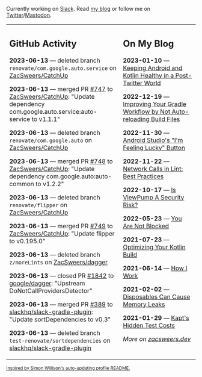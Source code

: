 Currently working on [Slack](https://slack.com/). Read [my blog](https://zacsweers.dev/) or follow me on [Twitter](https://twitter.com/ZacSweers)/[Mastodon](https://hachyderm.io/@ZacSweers).

<table><tr><td valign="top" width="60%">

## GitHub Activity
<!-- githubActivity starts -->
**2023-06-13** — deleted branch `renovate/com.google.auto.service` on [ZacSweers/CatchUp](https://github.com/ZacSweers/CatchUp)

**2023-06-13** — merged PR [#747](https://github.com/ZacSweers/CatchUp/pull/747) to [ZacSweers/CatchUp](https://github.com/ZacSweers/CatchUp): "Update dependency com.google.auto.service:auto-service to v1.1.1"

**2023-06-13** — deleted branch `renovate/com.google.auto` on [ZacSweers/CatchUp](https://github.com/ZacSweers/CatchUp)

**2023-06-13** — merged PR [#748](https://github.com/ZacSweers/CatchUp/pull/748) to [ZacSweers/CatchUp](https://github.com/ZacSweers/CatchUp): "Update dependency com.google.auto:auto-common to v1.2.2"

**2023-06-13** — deleted branch `renovate/flipper` on [ZacSweers/CatchUp](https://github.com/ZacSweers/CatchUp)

**2023-06-13** — merged PR [#749](https://github.com/ZacSweers/CatchUp/pull/749) to [ZacSweers/CatchUp](https://github.com/ZacSweers/CatchUp): "Update flipper to v0.195.0"

**2023-06-13** — deleted branch `z/moreLints` on [ZacSweers/dagger](https://github.com/ZacSweers/dagger)

**2023-06-13** — closed PR [#1842](https://github.com/google/dagger/pull/1842) to [google/dagger](https://github.com/google/dagger): "Upstream DoNotCallProvidersDetector"

**2023-06-13** — merged PR [#389](https://github.com/slackhq/slack-gradle-plugin/pull/389) to [slackhq/slack-gradle-plugin](https://github.com/slackhq/slack-gradle-plugin): "Update sortDependencies to v0.3"

**2023-06-13** — deleted branch `test-renovate/sortdependencies` on [slackhq/slack-gradle-plugin](https://github.com/slackhq/slack-gradle-plugin)
<!-- githubActivity ends -->
</td><td valign="top" width="40%">

## On My Blog
<!-- blog starts -->
**2023-01-10** — [Keeping Android and Kotlin Healthy in a Post-Twitter World](https://www.zacsweers.dev/keeping-android-healthy/)

**2022-12-19** — [Improving Your Gradle Workflow by Not Auto-reloading Build Files](https://www.zacsweers.dev/improving-your-workflow-by-not-auto-reloading-build-files/)

**2022-11-30** — [Android Studio's "I'm Feeling Lucky" Button](https://www.zacsweers.dev/android-studios-im-feeling-lucky-button/)

**2022-11-22** — [Network Calls in Lint: Best Practices](https://www.zacsweers.dev/network-calls-in-lint-best-practices/)

**2022-10-17** — [Is ViewPump A Security Risk?](https://www.zacsweers.dev/is-viewpump-a-security-risk/)

**2022-05-23** — [You Are Not Blocked](https://www.zacsweers.dev/you-are-not-blocked/)

**2021-07-23** — [Optimizing Your Kotlin Build](https://www.zacsweers.dev/optimizing-your-kotlin-build/)

**2021-06-14** — [How I Work](https://www.zacsweers.dev/how-i-work/)

**2021-02-02** — [Disposables Can Cause Memory Leaks](https://www.zacsweers.dev/disposables-can-cause-memory-leaks/)

**2021-01-29** — [Kapt's Hidden Test Costs](https://www.zacsweers.dev/kapts-hidden-test-costs/)
<!-- blog ends -->
_More on [zacsweers.dev](https://zacsweers.dev/)_
</td></tr></table>

<sub><a href="https://simonwillison.net/2020/Jul/10/self-updating-profile-readme/">Inspired by Simon Willison's auto-updating profile README.</a></sub>